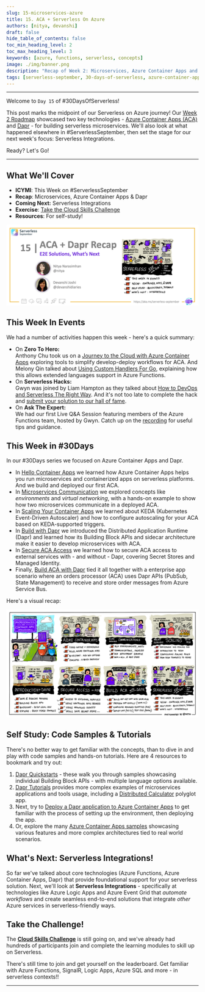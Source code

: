 ```yaml
---
slug: 15-microservices-azure
title: 15. ACA + Serverless On Azure
authors: [nitya, devanshi]
draft: false
hide_table_of_contents: false
toc_min_heading_level: 2
toc_max_heading_level: 3
keywords: [azure, functions, serverless, concepts]
image: ./img/banner.png
description: "Recap of Week 2: Microservices, Azure Container Apps and Dapr" 
tags: [serverless-september, 30-days-of-serverless, azure-container-apps, dapr]
---
```


<head>
  <meta name="twitter:url" 
    content="https://azure.github.io/Cloud-Native/blog/15-microservices-azure" />
  <meta name="twitter:title" 
    content="#30DaysOfServerless: Azure Functions Fundamentals" />
  <meta name="twitter:description" 
    content="#30DaysOfServerless: Azure Functions Fundamentals" />
  <meta name="twitter:image"
    content="https://azure.github.io/Cloud-Native/img/banners/post-kickoff.png" />
  <meta name="twitter:card" content="summary_large_image" />
  <meta name="twitter:creator" 
    content="@nitya" />
  <meta name="twitter:site" content="@AzureAdvocates" /> 
  <link rel="canonical" 
    href="https://azure.github.io/Cloud-Native/blog/15-microservices-azure" />
</head>

---

Welcome to `Day 15` of #30DaysOfServerless!

This post marks the midpoint of our Serverless on Azure journey! Our [Week 2 Roadmap](https://azure.github.io/Cloud-Native/serverless-september/30DaysOfServerless/) showcased two key technologies - [Azure Container Apps (ACA)](https://learn.microsoft.com/azure/container-apps/) and [Dapr](https://dapr.io) - for building serverless microservices. We'll also look at what happened elsewhere in #ServerlessSeptember, then set the stage for our next week's focus: Serverless Integrations.

Ready? Let's Go!

---

## What We'll Cover
 * **ICYMI**: This Week on #ServerlessSeptember
 * **Recap**: Microservices, Azure Container Apps & Dapr
 * **Coming Next:** Serverless Integrations
 * **Exercise**: [Take the Cloud Skills Challenge](https://docs.microsoft.com/learn/challenges?id=b950cd7a-d456-46ab-81ba-3bd1ad86dc1c&WT.mc_id=javascript-74010-ninarasi)
 * **Resources**: For self-study!

![](./img/banner.png)

## This Week In Events

We had a number of activities happen this week - here's a quick summary:
 * On **Zero To Hero:** <br/>Anthony Chu took us on a [Journey to the Cloud with Azure Container Apps](/blog/zero2hero-aca-04) exploring tools to simplify develop-deploy workflows for ACA. And Melony Qin talked about [Using Custom Handlers For Go](/blog/zero2hero-func-03), explaining how this allows extended languages support in Azure Functions.
 * On **Serverless Hacks:**  <br/>Gwyn was joined by Liam Hampton as they talked about [How to DevOps and Serverless The Right Way](https://www.youtube.com/watch?v=EcsAcm22GqI). And it's not too late to complete the hack and [submit your solution to our hall of fame](https://azure.github.io/Cloud-Native/serverless-september/ServerlessHacks/).
 * On **Ask The Expert:** <br/>We had our first Live Q&A Session featuring members of the Azure Functions team, hosted by Gwyn. Catch up on the [recording](https://www.youtube.com/watch?v=wB5Va1a-MeY) for useful tips and guidance.

## This Week in #30Days

In our #30Days series we focused on Azure Container Apps and Dapr.
 * In [Hello Container Apps](https://azure.github.io/Cloud-Native/blog/09-aca-fundamentals) we learned how Azure Container Apps helps you run microservices and containerized apps on serverless platforms. And we build and deployed our first ACA.
 * In [Microservices Communication](https://azure.github.io/Cloud-Native/blog/microservices-10) we explored concepts like _environments_ and _virtual networking_, with a hands-on example to show how two microservices communicate in a deployed ACA.
 * In [Scaling Your Container Apps](https://azure.github.io/Cloud-Native/blog/11-scaling-container-apps) we learned about KEDA (Kubernetes Event-Driven Autoscaler) and how to configure autoscaling for your ACA based on KEDA-supported triggers.
 * In [Build with Dapr](https://azure.github.io/Cloud-Native/blog/12-build-with-dapr) we introduced the Distributed Application Runtime (Dapr) and learned how its Building Block APIs and sidecar architecture make it easier to develop microservices with ACA.
 * In [Secure ACA Access](https://azure.github.io/Cloud-Native/blog/13-aca-managed-id) we learned how to secure ACA access to external services with - and without - Dapr, covering Secret Stores and Managed Identity.
 * Finally, [Build ACA with Dapr](https://azure.github.io/Cloud-Native/blog/14-dapr-aca-quickstart) tied it all together with a enterprise app scenario where an orders processor (ACA) uses Dapr APIs (PubSub, State Management) to receive and store order messages from Azure Service Bus.

Here's a visual recap:

![](./../../static/img/banners/roadmap-Week2.png)



## Self Study: Code Samples & Tutorials

There's no better way to get familiar with the concepts, than to dive in and play with code samples and hands-on tutorials. Here are 4 resources to bookmark and try out:
 1. [Dapr Quickstarts](https://docs.dapr.io/getting-started/quickstarts/) - these walk you through samples showcasing individual Building Block APIs - with multiple language options available.
 2. [Dapr Tutorials](https://docs.dapr.io/getting-started/tutorials/) provides more complex examples of microservices applications and tools usage, including a [Distributed Calculator](https://github.com/dapr/quickstarts/tree/master/tutorials/distributed-calculator) polyglot app.
 3. Next, try to [Deploy a Dapr application to Azure Container Apps](https://learn.microsoft.com/azure/container-apps/microservices-dapr?tabs=bash) to get familiar with the process of setting up the environment, then deploying the app.
 4. Or, explore the many [Azure Container Apps samples](https://learn.microsoft.com/azure/container-apps/samples?source=recommendations) showcasing various features and more complex architectures tied to real world scenarios.

## What's Next: Serverless Integrations!

So far we've talked about core technologies (Azure Functions, Azure Container Apps, Dapr) that provide foundational support for your serverless solution. Next, we'll look at **Serverless Integrations** - specifically at technologies like Azure Logic Apps and Azure Event Grid that _automate workflows_ and create seamless end-to-end solutions that integrate _other_ Azure services in serverless-friendly ways.

## Take the Challenge! 

The [**Cloud Skills Challenge**](https://docs.microsoft.com/learn/challenges?id=b950cd7a-d456-46ab-81ba-3bd1ad86dc1c&WT.mc_id=javascript-74010-ninarasi) is still going on, and we've already had hundreds of participants join and complete the learning modules to skill up on Serverless.

There's still time to join and get yourself on the leaderboard. Get familiar with Azure Functions, SignalR, Logic Apps, Azure SQL and more - in serverless contexts!! 


---
